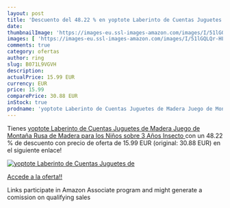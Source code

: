 ```yaml
---
layout: post
title: 'Descuento del 48.22 % en yoptote Laberinto de Cuentas Juguetes de'
date: 
thumbnailImage: 'https://images-eu.ssl-images-amazon.com/images/I/51lGQLQr-HL._SL200_.jpg'
images: [ 'https://images-eu.ssl-images-amazon.com/images/I/51lGQLQr-HL._SL200_.jpg' ]
comments: true
category: ofertas
author: ring
slug: B071L9VGVH
description:
actualPrice: 15.99 EUR
currency: EUR
price: 15.99
comparePrice: 30.88 EUR
inStock: true
prodname: 'yoptote Laberinto de Cuentas Juguetes de Madera Juego de Montaña Rusa de Madera para los Niños sobre 3 Años  Insecto '
---
```


Tienes [yoptote Laberinto de Cuentas Juguetes de Madera Juego de Montaña Rusa de Madera para los Niños sobre 3 Años  Insecto ](https://www.amazon.es/dp/B071L9VGVH/?tag=tolees-21) con un 48.22 % de descuento con precio de oferta de 15.99 EUR (original: 30.88 EUR) en el siguiente enlace!

[![yoptote Laberinto de Cuentas Juguetes de](https://images-eu.ssl-images-amazon.com/images/I/51lGQLQr-HL._SL200_.jpg)](https://www.amazon.es/dp/B071L9VGVH/?tag=tolees-21)

[Accede a la oferta!!](https://www.amazon.es/dp/B071L9VGVH/?tag=tolees-21)

Links participate in Amazon Associate program and might generate a comission on qualifying sales


